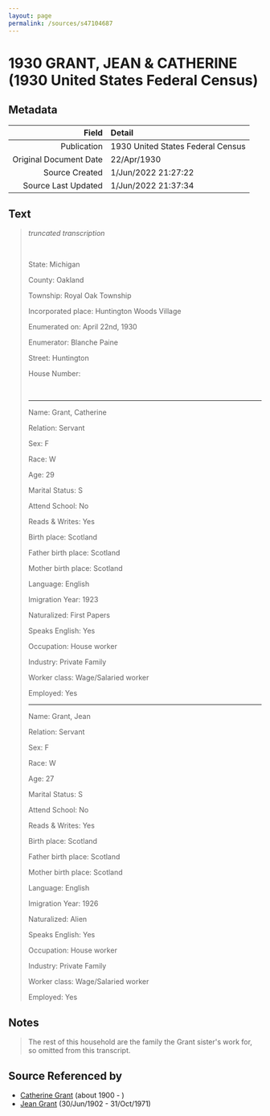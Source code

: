 ```yaml
---
layout: page
permalink: /sources/s47104687
---
```


# 1930 GRANT, JEAN & CATHERINE (1930 United States Federal Census)

## Metadata
Field | Detail
---:|:---
Publication | 1930 United States Federal Census
Original Document Date | 22/Apr/1930
Source Created | 1/Jun/2022 21:27:22
Source Last Updated | 1/Jun/2022 21:37:34

## Text

> _truncated transcription_
>
> <br/>
>
> State: Michigan
>
> County: Oakland
>
> Township: Royal Oak Township
>
> Incorporated place: Huntington Woods Village
>
> Enumerated on: April 22nd, 1930
>
> Enumerator: Blanche Paine
>
> Street: Huntington
>
> House Number: 
>
> <br/>
>
> ---
>
> Name: Grant, Catherine
>
> Relation: Servant
>
> Sex: F
>
> Race: W
>
> Age: 29
>
> Marital Status: S
>
> Attend School: No
>
> Reads & Writes: Yes
>
> Birth place: Scotland
>
> Father birth place: Scotland
>
> Mother birth place: Scotland
>
> Language: English
>
> Imigration Year: 1923
>
> Naturalized: First Papers
>
> Speaks English: Yes
>
> Occupation: House worker
>
> Industry: Private Family
>
> Worker class: Wage/Salaried worker
>
> Employed: Yes
>
> ---
>
> Name: Grant, Jean
>
> Relation: Servant
>
> Sex: F
>
> Race: W
>
> Age: 27
>
> Marital Status: S
>
> Attend School: No
>
> Reads & Writes: Yes
>
> Birth place: Scotland
>
> Father birth place: Scotland
>
> Mother birth place: Scotland
>
> Language: English
>
> Imigration Year: 1926
>
> Naturalized: Alien
>
> Speaks English: Yes
>
> Occupation: House worker
>
> Industry: Private Family
>
> Worker class: Wage/Salaried worker
>
> Employed: Yes
>

## Notes

> The rest of this household are the family the Grant sister's work for, so omitted from this transcript.
>


## Source Referenced by

* [Catherine Grant](../people/@5052852@-catherine-grant-b1900-d.md) (about 1900 - )
* [Jean Grant](../people/@81075921@-jean-grant-b1902-6-30-d1971-10-31.md) (30/Jun/1902 - 31/Oct/1971)
